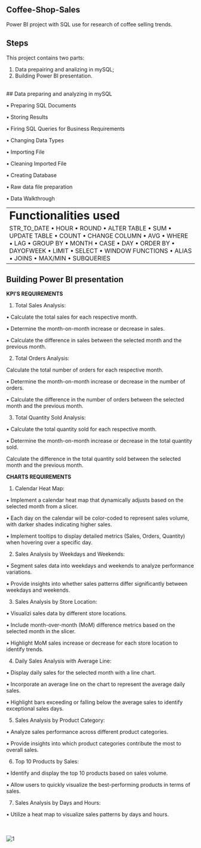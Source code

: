 ## Coffee-Shop-Sales
Power BI project with SQL use for research of coffee selling trends.
<br/>
## Steps
This project contains two parts:<br/>
1. Data prepairing and analizing in mySQL;
2. Building Power BI presentation.
<br/>
## Data preparing and analyzing in mySQL

• Preparing SQL Documents

• Storing Results

• Firing SQL Queries for Business Requirements

• Changing Data Types

• Importing File

• Cleaning Imported File

• Creating Database

• Raw data file preparation

• Data Walkthrough

<table border="0">
 <tr>
    <td><b style="font-size:30px">Functionalities used</b></td>
 </tr>
 <tr>
    <td>STR_TO_DATE
• HOUR
• ROUND
• ALTER TABLE
• SUM
• UPDATE TABLE
• COUNT
• CHANGE COLUMN
• AVG
• WHERE
• LAG
• GROUP BY
• MONTH
• CASE
• DAY
• ORDER BY
• DAYOFWEEK
• LIMIT
• SELECT
• WINDOW FUNCTIONS
• ALIAS
• JOINS
• MAX/MIN
• SUBQUERIES</td>
 </tr>
</table>

## Building Power BI presentation
**KPI'S REQUIREMENTS**

1. Total Sales Analysis:

• Calculate the total sales for each respective month.

• Determine the month-on-month increase or decrease in sales.

• Calculate the difference in sales between the selected month and the previous month.

2. Total Orders Analysis:

Calculate the total number of orders for each respective month.

• Determine the month-on-month increase or decrease in the number of orders.

• Calculate the difference in the number of orders between the selected month and the previous month.

3. Total Quantity Sold Analysis:

• Calculate the total quantity sold for each respective month.

• Determine the month-on-month increase or decrease in the total quantity sold.

Calculate the difference in the total quantity sold between the selected month and the previous month.

**CHARTS REQUIREMENTS**

1. Calendar Heat Map:

• Implement a calendar heat map that dynamically adjusts based on the selected month from a slicer.

• Each day on the calendar will be color-coded to represent sales volume, with darker shades indicating higher sales.

• Implement tooltips to display detailed metrics (Sales, Orders, Quantity) when hovering over a specific day.

2. Sales Analysis by Weekdays and Weekends:

• Segment sales data into weekdays and weekends to analyze performance variations.

• Provide insights into whether sales patterns differ significantly between weekdays and weekends.

3. Sales Analysis by Store Location:

• Visualizi sales data by different store locations.

• Include month-over-month (MoM) difference metrics based on the selected month in the slicer.

• Highlight MoM sales increase or decrease for each store location to identify trends.

4. Daily Sales Analysis with Average Line:

• Display daily sales for the selected month with a line chart.

• Incorporate an average line on the chart to represent the average daily sales.

• Highlight bars exceeding or falling below the average sales to identify exceptional sales days.

5. Sales Analysis by Product Category:

• Analyze sales performance across different product categories.

• Provide insights into which product categories contribute the most to overall sales.

6. Top 10 Products by Sales:

• Identify and display the top 10 products based on sales volume.

• Allow users to quickly visualize the best-performing products in terms of sales.

7. Sales Analysis by Days and Hours:

• Utilize a heat map to visualize sales patterns by days and hours.

<br/><br/>
![1](https://github.com/user-attachments/assets/c19ec849-6e25-4976-b882-f0e5c41dc67b)
